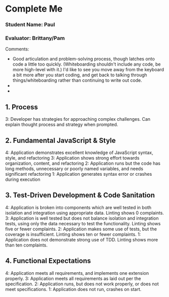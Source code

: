 # Complete Me
### Student Name: Paul
### Evaluator: Brittany/Pam

Comments:
* Good articulation and problem-solving process, though latches onto code a little too quickly. (Whiteboarding shouldn't include any code, be more high-level with it.) I'd like to see you move away from the keyboard a bit more after you start coding, and get back to talking through things/whiteboarding rather than continuing to write out code. 
*
*

## 1. Process

3: Developer has strategies for approaching complex challenges. Can explain thought process and strategy when prompted.

## 2. Fundamental JavaScript & Style

4: Application demonstrates excellent knowledge of JavaScript syntax, style, and refactoring
3: Application shows strong effort towards organization, content, and refactoring
2: Application runs but the code has long methods, unnecessary or poorly named variables, and needs significant refactoring
1: Application generates syntax error or crashes during execution

## 3. Test-Driven Development & Code Sanitation

4: Application is broken into components which are well tested in both isolation and integration using appropriate data. Linting shows 0 complaints.
3: Application is well tested but does not balance isolation and integration tests, using only the data necessary to test the functionality. Linting shows five or fewer complaints.
2: Application makes some use of tests, but the coverage is insufficient. Linting shows ten or fewer complaints.
1: Application does not demonstrate strong use of TDD. Linting shows more than ten complaints.

## 4. Functional Expectations

4: Application meets all requirements, and implements one extension properly.
3: Application meets all requirements as laid out per the specification.
2: Application runs, but does not work properly, or does not meet specifications.
1: Application does not run, crashes on start.
